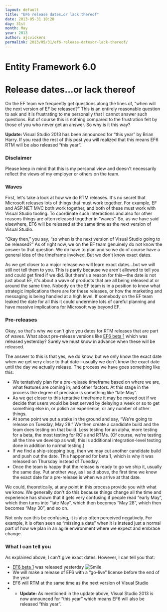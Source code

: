 ```yaml
---
layout: default
title: "EF6 release dates…or lack thereof"
date: 2013-05-31 10:20
day: 31st
month: May
year: 2013
author: ajcvickers
permalink: 2013/05/31/ef6-release-datesor-lack-thereof/
---
```


# Entity Framework 6.0
# Release dates…or lack thereof

On the EF team we frequently get questions along the lines of, “when will the next version of EF be released?” This is an entirely reasonable question to ask and it is frustrating to me personally that I cannot answer such questions. But of course this is nothing compared to the frustration felt by those of you who never get an answer. So why is it this way?

<strong>Update: </strong>Visual Studio 2013 has been announced for “this year” by Brian Harry</a>. If you read the rest of this post you will realized that this means EF6 RTM will be also released “this year”.
<h3>Disclaimer</h3>
Please keep in mind that this is my personal view and doesn't necessarily reflect the views of my employer or others on the team.
<h3>Waves</h3>
First, let's take a look at how we do RTM releases. It's no secret that Microsoft releases lots of things that must work together. For example, EF and ASP.NET MVC both work together, and both of these must work with Visual Studio tooling. To coordinate such interactions and also for other reasons things are often released together in “waves”. So, as we have said elsewhere, EF6 will be released at the same time as the next version of Visual Studio.

“Okay then,” you say, “so when is the next version of Visual Studio going to be released?” As of right now, we on the EF team genuinely do not know the answer to that question. We do have to plan and so we do of course have a general idea of the timeframe involved. But we don't know exact dates.

As we get closer to a major release we will learn exact dates…but we will still not tell them to you. This is partly because we aren't allowed to tell you and could get fired if we did. But there's a reason for this—the date is not just about EF, it's about a wave of products that are all being released at or around the same time. Nobody on the EF team is in a position to know what strategic implications there are for these releases, or how the marketing and messaging is being handled at a high level. If somebody on the EF team leaked the date for all this it could undermine lots of careful planning and have massive implications for Microsoft way beyond EF.
<h3>Pre-releases</h3>
Okay, so that's why we can't give you dates for RTM releases that are part of waves. What about pre-release versions like <a href="https://docs.microsoft.com/archive/blogs/adonet/ef6-beta-1-available">EF6 beta 1</a> which was released yesterday? Surely we must know in advance when these will be released.

The answer to this is that yes, we do know, but we only know the exact date when we get very close to that date—usually we don't know the exact date until the day we actually release. The process we have goes something like this:
<ul>
	<li>We tentatively plan for a pre-release timeframe based on where we are, what features are coming in, and other factors. At this stage in the process the degree of precision is something like “late May”.</li>
	<li>As we get closer to this tentative timeframe it may be moved out if we decide that users would be best served by delaying a week or so to get something else in, or polish an experience, or any number of other things.</li>
	<li>At some point we put a stake in the ground and say, “We're going to release on Tuesday, May 28.” We then create a candidate build and the team does testing on that build. Less testing for an alpha, more testing for a beta, the most testing for RC's and RTMs. (Of course, we're testing all the time we develop as well; this is additional integration-level testing done in addition to normal testing.)</li>
	<li>If we find a ship-stopping bug, then we may cut another candidate build and push out the date. This happened for beta 1, which is why it was released on Thursday instead of Tuesday.</li>
	<li>Once the team is happy that the release is ready to go we ship it, usually the same day. Put another way, as I said above, the first time we know the exact date for a pre-release is when we arrive at that date.</li>
</ul>
We could, theoretically, at any point in this process provide you with what we know. We generally don't do this because things change all the time and experience has shown that it gets very confusing if people read “early May”, which then turns into “late May”, which then becomes “May 28”, which then becomes “May 30”, and so on.

Not only can this be confusing, it is also often perceived negatively. For example, it is often seen as “missing a date” when it is instead just a normal part of how we plan in an agile environment where we expect and embrace change.
<h3>What I can tell you</h3>
As explained above, I can't give exact dates. However, I can tell you that:
<ul>
	<li><a href="https://docs.microsoft.com/archive/blogs/adonet/2013/05/30/ef6-beta-1-available.aspx">EF6 beta 1</a> was released yesterday <img class="wlEmoticon wlEmoticon-smile" alt="Smile" src="http://oneunicorn.files.wordpress.com/2013/05/wlemoticon-smile.png" /></li>
	<li>We will make a release of EF6 with a “go-live” license before the end of the year</li>
	<li>EF6 will RTM at the same time as the next version of Visual Studio</li>
	<li>
<ul>
	<li><strong>Update: </strong>As mentioned in the update above, Visual Studio 2013 is now announced for “this year” which means EF6 will also be released “this year”.</li>
</ul>
</li>
</ul>
